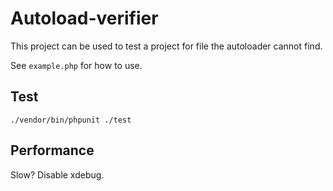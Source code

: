 Autoload-verifier
=================

This project can be used to test a project for file the autoloader cannot find.

See `example.php` for how to use.

Test
----

`./vendor/bin/phpunit ./test`

Performance
-----------

Slow? Disable xdebug.
